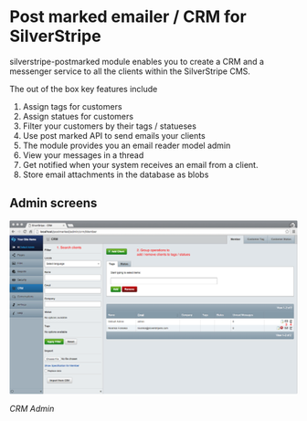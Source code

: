 # Post marked emailer / CRM for SilverStripe

silverstripe-postmarked module enables you to create a CRM and a messenger service to all the clients within the SilverStripe CMS.

The out of the box key features include

1. Assign tags for customers
2. Assign statues for customers
3. Filter your customers by their tags / statueses
4. Use post marked API to send emails your clients
5. The module provides you an email reader model admin
6. View your messages in a thread
7. Get notified when your system receives an email from a client.
8. Store email attachments in the database as blobs

## Admin screens

![CRM Admin](/docs/images/crm-admin.png)

_CRM Admin_



